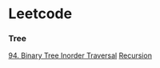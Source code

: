 # Leetcode
### Tree
[94. Binary Tree Inorder Traversal](https://leetcode.com/problems/binary-tree-inorder-traversal/)
[Recursion](https://github.com/xdnyb/Leetcode/blob/main/Problems/94Recursion.py)
